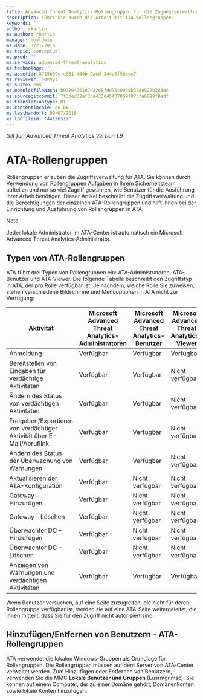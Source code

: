 ```yaml
---
title: Advanced Threat Analytics-Rollengruppen für die Zugangsverwaltung | Microsoft-Dokumentation
description: Führt Sie durch die Arbeit mit ATA-Rollengruppen.
keywords: ''
author: rkarlin
ms.author: rkarlin
manager: mbaldwin
ms.date: 3/21/2018
ms.topic: conceptual
ms.prod: ''
ms.service: advanced-threat-analytics
ms.technology: ''
ms.assetid: 3715b69e-e631-449b-9aed-144d0f9bcee7
ms.reviewer: bennyl
ms.suite: ems
ms.openlocfilehash: b9779476187d22e8fdd35c0958b52de527b3830c
ms.sourcegitcommit: 7f3ded32af35a433d4b407009f87cfa6099f8edf
ms.translationtype: HT
ms.contentlocale: de-DE
ms.lasthandoff: 09/07/2018
ms.locfileid: "44126517"
---
```

*Gilt für: Advanced Threat Analytics Version 1.9*




# <a name="ata-role-groups"></a>ATA-Rollengruppen

Rollengruppen erlauben die Zugriffsverwaltung für ATA. Sie können durch Verwendung von Rollengruppen Aufgaben in Ihrem Sicherheitsteam aufteilen und nur so viel Zugriff gewähren, wie Benutzer für die Ausführung ihrer Arbeit benötigen. Dieser Artikel beschreibt die Zugriffsverwaltung und die Berechtigungen der einzelnen ATA-Rollengruppen und hilft Ihnen bei der Einrichtung und Ausführung von Rollengruppen in ATA.

> [!NOTE]
> Jeder lokale Administrator im ATA-Center ist automatisch ein Microsoft Advanced Threat Analytics-Administrator.

## <a name="types-of-ata-role-groups"></a>Typen von ATA-Rollengruppen 

ATA führt drei Typen von Rollengruppen ein: ATA-Administratoren, ATA-Benutzer und ATA-Viewer. Die folgende Tabelle beschreibt den Zugriffstyp in ATA, der pro Rolle verfügbar ist. Je nachdem, welche Rolle Sie zuweisen, stehen verschiedene Bildschirme und Menüoptionen in ATA nicht zur Verfügung:

|Aktivität |Microsoft Advanced Threat Analytics-Administratoren|Microsoft Advanced Threat Analytics-Benutzer|Microsoft Advanced Threat Analytics-Viewer|
|----|----|----|----|
|Anmeldung|Verfügbar|Verfügbar|Verfügbar|
|Bereitstellen von Eingaben für verdächtige Aktivitäten|Verfügbar|Verfügbar|Nicht verfügbar|
|Ändern des Status von verdächtigen Aktivitäten|Verfügbar|Verfügbar|Nicht verfügbar|
|Freigeben/Exportieren von verdächtiger Aktivität über E-Mail/Abruflink|Verfügbar|Verfügbar|Nicht verfügbar|
|Ändern des Status der Überwachung von Warnungen|Verfügbar|Verfügbar|Nicht verfügbar|
|Aktualisieren der ATA-Konfiguration|Verfügbar|Nicht verfügbar|Nicht verfügbar|
|Gateway – Hinzufügen|Verfügbar|Nicht verfügbar|Nicht verfügbar|
|Gateway – Löschen |Verfügbar|Nicht verfügbar|Nicht verfügbar|
|Überwachter DC – Hinzufügen |Verfügbar|Nicht verfügbar|Nicht verfügbar|
|Überwachter DC – Löschen|Verfügbar|Nicht verfügbar|Nicht verfügbar|
|Anzeigen von Warnungen und verdächtigen Aktivitäten|Verfügbar|Verfügbar|Verfügbar|


Wenn Benutzer versuchen, auf eine Seite zuzugreifen, die nicht für deren Rollengruppe verfügbar ist, werden sie auf eine ATA-Seite weitergeleitet, die ihnen mitteilt, dass Sie für den Zugriff nicht autorisiert sind. 

## <a name="add--remove-users---ata-role-groups"></a>Hinzufügen/Entfernen von Benutzern – ATA-Rollengruppen 

ATA verwendet die lokalen Windows-Gruppen als Grundlage für Rollengruppen. Die Rollengruppen müssen auf dem Server von ATA-Center verwaltet werden.
Zum Hinzufügen oder Entfernen von Benutzern, verwenden Sie die MMC **Lokale Benutzer und Gruppen** (Lusrmgr.msc). Sie können auf einem Computer, der zu einer Domäne gehört, Domänenkonten sowie lokale Konten hinzufügen. 

